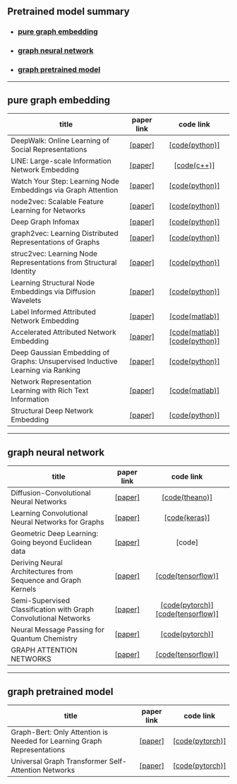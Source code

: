 ## Pretrained model summary   
* ### [pure graph embedding](#pure-graph-embedding)   
* ### [graph neural network](#graph-neural-network)   
* ### [graph pretrained model](#graph-pretrained-model)
---   
## pure graph embedding   
|**title**|**paper link**|**code link**|
|---|:---:|:---:|
|DeepWalk: Online Learning of Social Representations|[[paper]](http://www.perozzi.net/publications/14_kdd_deepwalk.pdf)|[[code(python)]](https://github.com/phanein/deepwalk)|
|LINE: Large-scale Information Network Embedding|[[paper]](https://arxiv.org/pdf/1503.03578.pdf)|[[code(c++)]](https://github.com/tangjianpku/LINE)|
|Watch Your Step: Learning Node Embeddings via Graph Attention|[[paper]](https://arxiv.org/pdf/1710.09599.pdf)|[[code(python)]](https://github.com/benedekrozemberczki/AttentionWalk)|
|node2vec: Scalable Feature Learning for Networks|[[paper]](https://cs.stanford.edu/people/jure/pubs/node2vec-kdd16.pdf)|[[code(python)]](https://github.com/aditya-grover/node2vec)|
|Deep Graph Infomax|[[paper]](https://arxiv.org/pdf/1809.10341.pdf)|[[code(python)]](https://github.com/PetarV-/DGI)|
|graph2vec: Learning Distributed Representations of Graphs|[[paper]](https://arxiv.org/pdf/1707.05005.pdf)|[[code(python)]](https://github.com/jaeyun95/graph2vec)|
|struc2vec: Learning Node Representations from Structural Identity|[[paper]](https://arxiv.org/pdf/1704.03165.pdf)|[[code(python)]](https://github.com/snap-stanford/graphwave)|
|Learning Structural Node Embeddings via Diffusion Wavelets|[[paper]](https://cs.stanford.edu/people/jure/pubs/graphwave-kdd18.pdf)|[[code(python)]](https://github.com/snap-stanford/graphwave)|
|Label Informed Attributed Network Embedding|[[paper]](https://dl.acm.org/doi/pdf/10.1145/3018661.3018667)|[[code(matlab)]](https://github.com/xhuang31/LANE)|
|Accelerated Attributed Network Embedding|[[paper]](https://epubs.siam.org/doi/pdf/10.1137/1.9781611974973.71)|[[code(matlab)]](https://github.com/xhuang31/AANE_MATLAB)[[code(python)]](https://github.com/xhuang31/AANE_Python)|
|Deep Gaussian Embedding of Graphs: Unsupervised Inductive Learning via Ranking|[[paper]](https://arxiv.org/pdf/1707.03815.pdf)|[[code(python)]](https://github.com/abojchevski/graph2gauss)|
|Network Representation Learning with Rich Text Information|[[paper]](https://www.ijcai.org/Proceedings/15/Papers/299.pdf)|[[code(matlab)]](https://github.com/albertyang33/TADW)|
|Structural Deep Network Embedding|[[paper]](https://www.kdd.org/kdd2016/papers/files/rfp0191-wangAemb.pdf)|[[code(python)]](https://github.com/suanrong/SDNE)|

---   
## graph neural network
|**title**|**paper link**|**code link**|
|---|:---:|:---:|
|Diffusion-Convolutional Neural Networks|[[paper]](https://arxiv.org/pdf/1511.02136.pdf)|[[code(theano)]](https://github.com/jcatw/dcnn)|
|Learning Convolutional Neural Networks for Graphs|[[paper]](http://proceedings.mlr.press/v48/niepert16.pdf)|[[code(keras)]](https://github.com/tvayer/PSCN)|
|Geometric Deep Learning: Going beyond Euclidean data|[[paper]](https://ieeexplore.ieee.org/abstract/document/7974879)|[code]|
|Deriving Neural Architectures from Sequence and Graph Kernels|[[paper]](https://arxiv.org/pdf/1705.09037.pdf)|[[code(tensorflow)]](https://github.com/taolei87/icml17_knn)|
|Semi-Supervised Classification with Graph Convolutional Networks|[[paper]](https://arxiv.org/pdf/1609.02907.pdf)|[[code(pytorch)]](https://github.com/tkipf/pygcn)[[code(tensorflow)]](https://github.com/tkipf/gcn)|
|Neural Message Passing for Quantum Chemistry|[[paper]](https://arxiv.org/pdf/1704.01212.pdf)|[[code(pytorch)]](https://github.com/priba/nmp_qc)|
|GRAPH ATTENTION NETWORKS|[[paper]](https://arxiv.org/pdf/1710.10903.pdf)|[[code(tensorflow)]](https://github.com/PetarV-/GAT)|


___
## graph pretrained model   
|**title**|**paper link**|**code link**|
|---|:---:|:---:|
|Graph-Bert: Only Attention is Needed for Learning Graph Representations|[[paper]](https://arxiv.org/pdf/2001.05140.pdf)|[[code(pytorch)]](https://github.com/jwzhanggy/Graph-Bert)|
|Universal Graph Transformer Self-Attention Networks|[[paper]](https://arxiv.org/pdf/1909.11855.pdf)|[[code(pytorch)]](https://github.com/daiquocnguyen/Graph-Transformer)|
